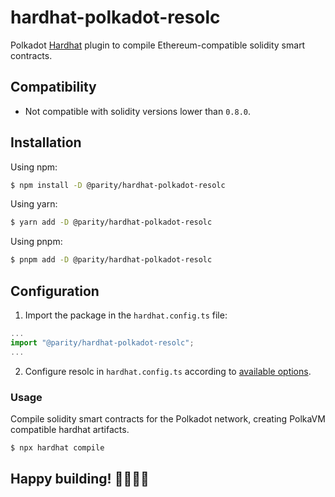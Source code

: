 # hardhat-polkadot-resolc
Polkadot [Hardhat](https://hardhat.org/) plugin to compile Ethereum-compatible solidity smart contracts.

## Compatibility

- Not compatible with solidity versions lower than `0.8.0`.

## Installation

Using npm:

```bash
$ npm install -D @parity/hardhat-polkadot-resolc
```

Using yarn:

```bash
$ yarn add -D @parity/hardhat-polkadot-resolc 
```

Using pnpm:

```bash
$ pnpm add -D @parity/hardhat-polkadot-resolc 
```

## Configuration

1. Import the package in the `hardhat.config.ts` file:

```js
...
import "@parity/hardhat-polkadot-resolc";
...
```

2. Configure resolc in `hardhat.config.ts` according to [available options](https://github.com/paritytech/hardhat-polkadot/blob/042fe22ef9ad3a00a632c33576476374888d425a/packages/hardhat-polkadot-resolc/src/types.ts#L26).

### Usage

Compile solidity smart contracts for the Polkadot network, creating PolkaVM compatible hardhat artifacts.

```sh
$ npx hardhat compile
```

## Happy building! 👷‍♀️👷‍♂️